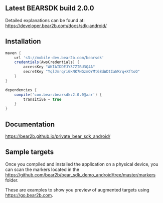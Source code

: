 ## Latest BEARSDK build 2.0.0
Detailed explanations can be found at:
https://developer.bear2b.com/docs/sdk-android/

## Installation
```groovy
maven {
    url 's3://mobile-dev.bear2b.com/bearsdk'
    credentials(AwsCredentials) {
        accessKey "AKIAIDDEJY37ZIBU3Q4A"
        secretKey "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"
    }
}

dependencies {
    compile('com.bear:bearsdk:2.0.0@aar') {
        transitive = true
    }
}
```
## Documentation
https://bear2b.github.io/private_bear_sdk_android/

## Sample targets
Once you compiled and installed the application on a physical device,
you can scan the markers located in the
https://github.com/bear2b/bear_sdk_demo_android/tree/master/markers folder.

These are examples to show you preview of augmented targets
using https://go.bear2b.com.
